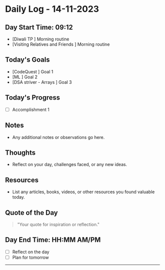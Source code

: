 # Daily Log - 14-11-2023

## Day Start Time: 09:12
- [Diwali TP ] Morning routine
- [Visiting Relatives and Friends ] Morning routine


## Today's Goals
- [CodeQuest ] Goal 1
- [ML ] Goal 2
- [DSA striver - Arrays ] Goal 3

## Today's Progress
- [ ] Accomplishment 1

## Notes
- Any additional notes or observations go here.

## Thoughts
- Reflect on your day, challenges faced, or any new ideas.

## Resources
- List any articles, books, videos, or other resources you found valuable today.

## Quote of the Day
> "Your quote for inspiration or reflection."

## Day End Time: HH:MM AM/PM
- [ ] Reflect on the day
- [ ] Plan for tomorrow

---